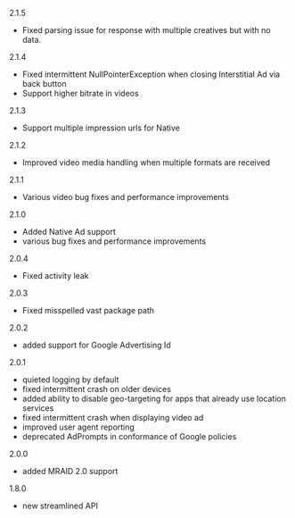 2.1.5
* Fixed parsing issue for response with multiple creatives but with no data.

2.1.4
* Fixed intermittent NullPointerException when closing Interstitial Ad via back button
* Support higher bitrate in videos

2.1.3
* Support multiple impression urls for Native

2.1.2
* Improved video media handling when multiple formats are received

2.1.1
* Various video bug fixes and performance improvements

2.1.0
* Added Native Ad support
* various bug fixes and performance improvements

2.0.4
* Fixed activity leak

2.0.3
* Fixed misspelled vast package path

2.0.2
* added support for Google Advertising Id

2.0.1
* quieted logging by default
* fixed intermittent crash on older devices
* added ability to disable geo-targeting for apps that already use location services
* fixed intermittent crash when displaying video ad
* improved user agent reporting
* deprecated AdPrompts in conformance of Google policies

2.0.0
* added MRAID 2.0 support

1.8.0
* new streamlined API

